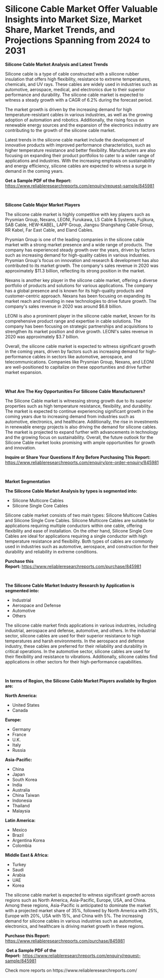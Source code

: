 <p><h1>Silicone Cable Market Offer Valuable Insights into Market Size, Market Share, Market Trends, and Projections Spanning from 2024 to 2031</h1></p><p><strong>Silicone Cable Market Analysis and Latest Trends</strong></p>
<p><p>Silicone cable is a type of cable constructed with a silicone rubber insulation that offers high flexibility, resistance to extreme temperatures, chemicals, and UV rays. These cables are widely used in industries such as automotive, aerospace, medical, and electronics due to their superior performance and durability. The silicone cable market is expected to witness a steady growth with a CAGR of 6.2% during the forecast period.</p><p>The market growth is driven by the increasing demand for high temperature-resistant cables in various industries, as well as the growing adoption of automation and robotics. Additionally, the rising focus on renewable energy sources and the expansion of the electronics industry are contributing to the growth of the silicone cable market.</p><p>Latest trends in the silicone cable market include the development of innovative products with improved performance characteristics, such as higher temperature resistance and better flexibility. Manufacturers are also focusing on expanding their product portfolios to cater to a wider range of applications and industries. With the increasing emphasis on sustainability and energy efficiency, silicone cables are expected to witness a surge in demand in the coming years.</p></p>
<p><strong>Get a Sample PDF of the Report:&nbsp;</strong> <a href="https://www.reliableresearchreports.com/enquiry/request-sample/845981">https://www.reliableresearchreports.com/enquiry/request-sample/845981</a></p>
<p>&nbsp;</p>
<p><strong>Silicone Cable Major Market Players</strong></p>
<p><p>The silicone cable market is highly competitive with key players such as Prysmian Group, Nexans, LEONI, Furukawa, LS Cable & Systems, Fujikura, SAB Cable, HEW-KABEL, LAPP Group, Jiangsu Shangshang Cable Group, RR Kabel, Far East Cable, and Eland Cables.</p><p>Prysmian Group is one of the leading companies in the silicone cable market with a strong market presence and a wide range of products. The company has experienced steady growth over the years, driven by factors such as increasing demand for high-quality cables in various industries. Prysmian Group's focus on innovation and research & development has also contributed to its market growth. The company's sales revenue in 2020 was approximately $11.3 billion, reflecting its strong position in the market.</p><p>Nexans is another key player in the silicone cable market, offering a diverse portfolio of products and solutions for various applications. The company has a global presence and is known for its high-quality products and customer-centric approach. Nexans has been focusing on expanding its market reach and investing in new technologies to drive future growth. The company's sales revenue in 2020 was around $6.8 billion.</p><p>LEONI is also a prominent player in the silicone cable market, known for its comprehensive product range and expertise in cable solutions. The company has been focusing on strategic partnerships and acquisitions to strengthen its market position and drive growth. LEONI's sales revenue in 2020 was approximately $3.7 billion.</p><p>Overall, the silicone cable market is expected to witness significant growth in the coming years, driven by factors such as increasing demand for high-performance cables in sectors like automotive, aerospace, and telecommunications. Companies like Prysmian Group, Nexans, and LEONI are well-positioned to capitalize on these opportunities and drive further market expansion.</p></p>
<p>&nbsp;</p>
<p><strong>What Are The Key Opportunities For Silicone Cable Manufacturers?</strong></p>
<p><p>The Silicone Cable market is witnessing strong growth due to its superior properties such as high temperature resistance, flexibility, and durability. The market is expected to continue experiencing significant growth in the coming years due to increasing demand from industries such as automotive, electronics, and healthcare. Additionally, the rise in investments in renewable energy projects is also driving the demand for silicone cables. The market is projected to expand further with advancements in technology and the growing focus on sustainability. Overall, the future outlook for the Silicone Cable market looks promising with ample opportunities for growth and innovation.</p></p>
<p><strong>Inquire or Share Your Questions If Any Before Purchasing This Report:</strong> <a href="https://www.reliableresearchreports.com/enquiry/pre-order-enquiry/845981">https://www.reliableresearchreports.com/enquiry/pre-order-enquiry/845981</a></p>
<p>&nbsp;</p>
<p><strong>Market Segmentation</strong></p>
<p><strong>The Silicone Cable Market Analysis by types is segmented into:</strong></p>
<p><ul><li>Silicone Multicore Cables</li><li>Silicone Single Core Cables</li></ul></p>
<p><p>Silicone cable market consists of two main types: Silicone Multicore Cables and Silicone Single Core Cables. Silicone Multicore Cables are suitable for applications requiring multiple conductors within one cable, offering flexibility and ease of installation. On the other hand, Silicone Single Core Cables are ideal for applications requiring a single conductor with high temperature resistance and flexibility. Both types of cables are commonly used in industries such as automotive, aerospace, and construction for their durability and reliability in extreme conditions.</p></p>
<p><strong>Purchase this Report:&nbsp;</strong><a href="https://www.reliableresearchreports.com/purchase/845981">https://www.reliableresearchreports.com/purchase/845981</a></p>
<p>&nbsp;</p>
<p><strong>The Silicone Cable Market Industry Research by Application is segmented into:</strong></p>
<p><ul><li>Industrial</li><li>Aerospace and Defense</li><li>Automotive</li><li>Others</li></ul></p>
<p><p>The silicone cable market finds applications in various industries, including industrial, aerospace and defense, automotive, and others. In the industrial sector, silicone cables are used for their superior resistance to high temperatures and harsh environments. In the aerospace and defense industry, these cables are preferred for their reliability and durability in critical operations. In the automotive sector, silicone cables are used for their flexibility and resistance to vibrations. Additionally, silicone cables find applications in other sectors for their high-performance capabilities.</p></p>
<p>&nbsp;</p>
<p><strong>In terms of Region, the Silicone Cable Market Players available by Region are:</strong></p>
<p>
    <p> <strong> North America: </strong>
        <ul>
            <li>United States</li>
            <li>Canada</li>
        </ul>
        </p> 
    <p> <strong> Europe: </strong>
        <ul>
            <li>Germany</li>
            <li>France</li>
            <li>U.K.</li>
            <li>Italy</li>
            <li>Russia</li>
        </ul>
        </p> 
    <p> <strong> Asia-Pacific: </strong>
        <ul>
            <li>China</li>
            <li>Japan</li>
            <li>South Korea</li>
            <li>India</li>
            <li>Australia</li>
            <li>China Taiwan</li>
            <li>Indonesia</li>
            <li>Thailand</li>
            <li>Malaysia</li>
        </ul>
        </p> 
    <p> <strong> Latin America: </strong>
        <ul>
            <li>Mexico</li>
            <li>Brazil</li>
            <li>Argentina Korea</li>
            <li>Colombia</li>
        </ul>
        </p> 
    <p> <strong> Middle East & Africa: </strong>
        <ul>
            <li>Turkey</li>
            <li>Saudi</li>
            <li>Arabia</li>
            <li>UAE</li>
            <li>Korea</li>
        </ul>
    </p>
    </p>
<p><p>The silicone cable market is expected to witness significant growth across regions such as North America, Asia-Pacific, Europe, USA, and China. Among these regions, Asia-Pacific is anticipated to dominate the market with a projected market share of 35%, followed by North America with 25%, Europe with 20%, USA with 15%, and China with 5%. The increasing demand for silicone cables in various industries such as automotive, electronics, and healthcare is driving market growth in these regions.</p></p>
<p><strong>Purchase this Report: </strong><a href="https://www.reliableresearchreports.com/purchase/845981">https://www.reliableresearchreports.com/purchase/845981</a></p>
<p>&nbsp;<strong>Get a Sample PDF of the Report:&nbsp;&nbsp;</strong><a href="https://www.reliableresearchreports.com/enquiry/request-sample/845981">https://www.reliableresearchreports.com/enquiry/request-sample/845981</a></p>
<p><strong></strong></p>
<p>Check more reports on https://www.reliableresearchreports.com/</p>